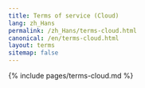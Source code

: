 ```yaml
---
title: Terms of service (Cloud) 
lang: zh_Hans
permalink: /zh_Hans/terms-cloud.html
canonical: /en/terms-cloud.html
layout: terms
sitemap: false
---
```


{% include pages/terms-cloud.md %}
